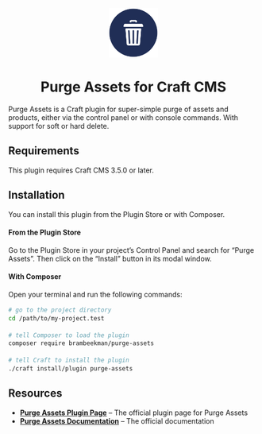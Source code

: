 <p align="center"><img src="/resources/img/plugin-logo.svg" width="100" height="100" alt="Purge Assets icon"></p>

<h1 align="center">Purge Assets for Craft CMS</h1>

Purge Assets is a Craft plugin for super-simple purge of assets and products, either via the control panel or with console commands. With support for soft or hard delete.

## Requirements

This plugin requires Craft CMS 3.5.0 or later.

## Installation

You can install this plugin from the Plugin Store or with Composer.

#### From the Plugin Store

Go to the Plugin Store in your project’s Control Panel and search for “Purge Assets”. Then click on the “Install” button in its modal window.

#### With Composer

Open your terminal and run the following commands:

```bash
# go to the project directory
cd /path/to/my-project.test

# tell Composer to load the plugin
composer require brambeekman/purge-assets

# tell Craft to install the plugin
./craft install/plugin purge-assets
```

## Resources

- **[Purge Assets Plugin Page](https://plugins.craftcms.com/purge-assets)** – The official plugin page for Purge Assets
- **[Purge Assets Documentation](https://brambeekman.com/docs/#/purge-assets/)** – The official documentation
